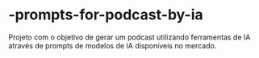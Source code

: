 # -prompts-for-podcast-by-ia
Projeto com o objetivo de gerar um podcast utilizando ferramentas de IA através de prompts de modelos de IA disponíveis no mercado. 
